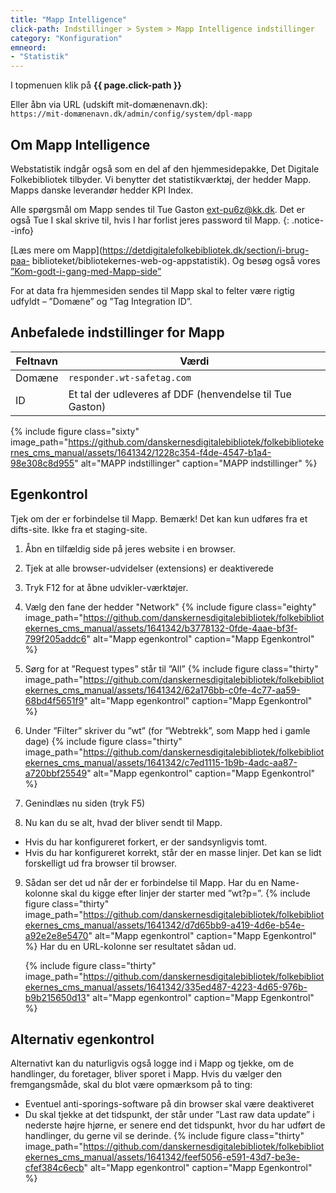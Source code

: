 ```yaml
---
title: "Mapp Intelligence"
click-path: Indstillinger > System > Mapp Intelligence indstillinger
category: "Konfiguration"
emneord: 
- "Statistik"
---
```

I topmenuen klik på **{{ page.click-path }}**

Eller åbn via URL (udskift mit-domænenavn.dk):\
`https://mit-domænenavn.dk/admin/config/system/dpl-mapp`

## Om Mapp Intelligence
Webstatistik indgår også som en del af den hjemmesidepakke, Det Digitale Folkebibliotek tilbyder. Vi benytter det statistikværktøj, der hedder Mapp. Mapps danske leverandør hedder KPI Index.

Alle spørgsmål om Mapp sendes til Tue Gaston [ext-pu6z@kk.dk](mailto:ext-pu6z@kk.dk). Det er også Tue I skal
skrive til, hvis I har forlist jeres password til Mapp.
{: .notice--info}

[Læs mere om Mapp](https://detdigitalefolkebibliotek.dk/section/i-brug-paa-
biblioteket/bibliotekernes-web-og-appstatistik). Og besøg også vores [”Kom-godt-i-gang-med-Mapp-side”](https://detdigitalefolkebibliotek.dk/node/103)

For at data fra hjemmesiden sendes til Mapp skal to felter være rigtig udfyldt – ”Domæne” og ”Tag
Integration ID”.

## Anbefalede indstillinger for Mapp

|Feltnavn|Værdi|
|---|---|
|Domæne|`responder.wt-safetag.com`|
|ID|Et tal der udleveres af DDF (henvendelse til Tue Gaston)|

{% include figure class="sixty" image_path="https://github.com/danskernesdigitalebibliotek/folkebibliotekernes_cms_manual/assets/1641342/1228c354-f4de-4547-b1a4-98e308c8d955" alt="MAPP indstillinger" caption="MAPP indstillinger" %} 

## Egenkontrol
Tjek om der er forbindelse til Mapp. Bemærk! Det kan kun udføres fra et difts-site. Ikke fra et staging-site.
1. Åbn en tilfældig side på jeres website i en browser.
2. Tjek at alle browser-udvidelser (extensions) er deaktiverede
3. Tryk F12 for at åbne udvikler-værktøjer.

4. Vælg den fane der hedder "Network"
    {% include figure class="eighty" image_path="https://github.com/danskernesdigitalebibliotek/folkebibliotekernes_cms_manual/assets/1641342/b3778132-0fde-4aae-bf3f-799f205addc6" alt="Mapp egenkontrol" caption="Mapp Egenkontrol" %} 

5. Sørg for at ”Request types” står til ”All”
    {% include figure class="thirty" image_path="https://github.com/danskernesdigitalebibliotek/folkebibliotekernes_cms_manual/assets/1641342/62a176bb-c0fe-4c77-aa59-68bd4f5651f9" alt="Mapp egenkontrol" caption="Mapp Egenkontrol" %} 

6. Under ”Filter” skriver du ”wt” (for ”Webtrekk”, som Mapp hed i gamle dage)
    {% include figure class="thirty" image_path="https://github.com/danskernesdigitalebibliotek/folkebibliotekernes_cms_manual/assets/1641342/c7ed1115-1b9b-4adc-aa87-a720bbf25549" alt="Mapp egenkontrol" caption="Mapp Egenkontrol" %} 

7. Genindlæs nu siden (tryk F5)
8. Nu kan du se alt, hvad der bliver sendt til Mapp.
- Hvis du har konfigureret forkert, er der sandsynligvis tomt.
- Hvis du har konfigureret korrekt, står der en masse linjer. Det kan se lidt forskelligt ud fra browser til browser.

9. Sådan ser det ud når der er forbindelse til Mapp. Har du en Name-kolonne skal du kigge efter linjer der starter med ”wt?p=”.
    {% include figure class="thirty" image_path="https://github.com/danskernesdigitalebibliotek/folkebibliotekernes_cms_manual/assets/1641342/d7d65bb9-a419-4d6e-b54e-a92e2e8e5470" alt="Mapp egenkontrol" caption="Mapp Egenkontrol" %} Har du en URL-kolonne ser resultatet sådan ud.
  
   {% include figure class="thirty" image_path="https://github.com/danskernesdigitalebibliotek/folkebibliotekernes_cms_manual/assets/1641342/335ed487-4223-4d65-976b-b9b215650d13" alt="Mapp egenkontrol" caption="Mapp Egenkontrol" %} 

## Alternativ egenkontrol
Alternativt kan du naturligvis også logge ind i Mapp og tjekke, om de handlinger, du foretager, bliver sporet i Mapp.
Hvis du vælger den fremgangsmåde, skal du blot være opmærksom på to ting:

- Eventuel anti-sporings-software på din browser skal være deaktiveret
- Du skal tjekke at det tidspunkt, der står under ”Last raw data update” i nederste højre hjørne, er senere end det tidspunkt, hvor du har udført de handlinger, du gerne vil se derinde.
   {% include figure class="thirty" image_path="https://github.com/danskernesdigitalebibliotek/folkebibliotekernes_cms_manual/assets/1641342/feef5056-e591-43d7-be3e-cfef384c6ecb" alt="Mapp egenkontrol" caption="Mapp Egenkontrol" %} 

 
